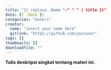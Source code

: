 ```yaml
---
title: "{{ replace .Name "-" " " | title }}"
date: {{ .Date }}
categories: "materi"
creator: 
  name: "insert your name here"
  gitlink: "https://github.com/youruser"
tags: []
thumbnails: []
downloadfile: ""
---
```

**Tulis deskripsi singkat tentang materi ini.**